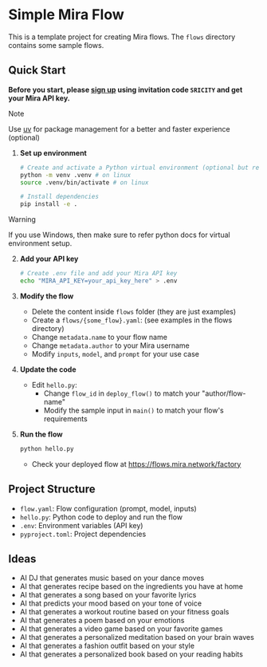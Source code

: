 # Simple Mira Flow

This is a template project for creating Mira flows. The `flows` directory contains some sample flows.

## Quick Start

**Before you start, please [sign up](https://flows.mira.network/) using invitation code `SRICITY` and get your Mira API key.**

> [!NOTE]
> Use [uv](https://astral.sh/blog/uv) for package management for a better and faster experience (optional)

1. **Set up environment**
   ```bash
   # Create and activate a Python virtual environment (optional but recommended)
   python -m venv .venv # on linux
   source .venv/bin/activate # on linux

   # Install dependencies
   pip install -e .
   ```

> [!WARNING]
> If you use Windows, then make sure to refer python docs for virtual environment setup.


2. **Add your API key**
   ```bash
   # Create .env file and add your Mira API key
   echo "MIRA_API_KEY=your_api_key_here" > .env
   ```

3. **Modify the flow**

   - Delete the content inside `flows` folder (they are just examples)
   - Create a `flows/{some_flow}.yaml`: (see examples in the flows directory)
   - Change `metadata.name` to your flow name
   - Change `metadata.author` to your Mira username
   - Modify `inputs`, `model`, and `prompt` for your use case

4. **Update the code**
   - Edit `hello.py`:
     - Change `flow_id` in `deploy_flow()` to match your "author/flow-name"
     - Modify the sample input in `main()` to match your flow's requirements

5. **Run the flow**
   ```bash
   python hello.py
   ```
   - Check your deployed flow at https://flows.mira.network/factory

## Project Structure

- `flow.yaml`: Flow configuration (prompt, model, inputs)
- `hello.py`: Python code to deploy and run the flow
- `.env`: Environment variables (API key)
- `pyproject.toml`: Project dependencies


## Ideas

- AI DJ that generates music based on your dance moves
- AI that generates recipe based on the ingredients you have at home
- AI that generates a song based on your favorite lyrics
- AI that predicts your mood based on your tone of voice
- AI that generates a workout routine based on your fitness goals
- AI that generates a poem based on your emotions
- AI that generates a video game based on your favorite games
- AI that generates a personalized meditation based on your brain waves
- AI that generates a fashion outfit based on your style
- AI that generates a personalized book based on your reading habits
